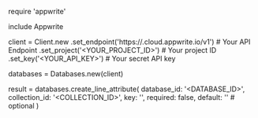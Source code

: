require 'appwrite'

include Appwrite

client = Client.new
    .set_endpoint('https://<REGION>.cloud.appwrite.io/v1') # Your API Endpoint
    .set_project('<YOUR_PROJECT_ID>') # Your project ID
    .set_key('<YOUR_API_KEY>') # Your secret API key

databases = Databases.new(client)

result = databases.create_line_attribute(
    database_id: '<DATABASE_ID>',
    collection_id: '<COLLECTION_ID>',
    key: '',
    required: false,
    default: '' # optional
)
